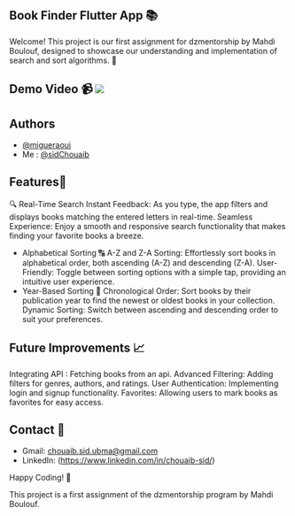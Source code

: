 ## Book Finder Flutter App 📚 
Welcome! This project is our first assignment for dzmentorship by Mahdi Boulouf, designed to showcase our understanding and implementation of search and sort algorithms. 🚀

## Demo Video 📹  ![](https://github.com/sidChouaib/Books_App/blob/main/search%20and%20sort%20book%20app.gif)
## Authors
- [@migueraoui](https://github.com/migueraoui)
- Me : [@sidChouaib](https://github.com/sidChouaib)

 ## Features🌟
🔍 Real-Time Search
Instant Feedback: As you type, the app filters and displays books matching the entered letters in real-time.
Seamless Experience: Enjoy a smooth and responsive search functionality that makes finding your favorite books a breeze.

- Alphabetical Sorting 🔠 
A-Z and Z-A Sorting: Effortlessly sort books in alphabetical order, both ascending (A-Z) and descending (Z-A).
User-Friendly: Toggle between sorting options with a simple tap, providing an intuitive user experience.
- Year-Based Sorting 📅 
Chronological Order: Sort books by their publication year to find the newest or oldest books in your collection.
Dynamic Sorting: Switch between ascending and descending order to suit your preferences.

## Future Improvements 📈 
Integrating API : Fetching books from an api.
Advanced Filtering: Adding filters for genres, authors, and ratings.
User Authentication: Implementing login and signup functionality.
Favorites: Allowing users to mark books as favorites for easy access.

## Contact 📧 
- Gmail: chouaib.sid.ubma@gmail.com
- LinkedIn: (https://www.linkedin.com/in/chouaib-sid/)

Happy Coding! 🎉

This project is a first assignment of the dzmentorship program by Mahdi Boulouf.
